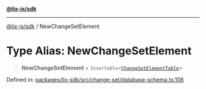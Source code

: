 [**@lix-js/sdk**](../README.md)

***

[@lix-js/sdk](../README.md) / NewChangeSetElement

# Type Alias: NewChangeSetElement

> **NewChangeSetElement** = `Insertable`\<[`ChangeSetElementTable`](ChangeSetElementTable.md)\>

Defined in: [packages/lix-sdk/src/change-set/database-schema.ts:106](https://github.com/opral/monorepo/blob/9bfa52db93cdc611a0e5ae280016f4a334c2a6ac/packages/lix-sdk/src/change-set/database-schema.ts#L106)
